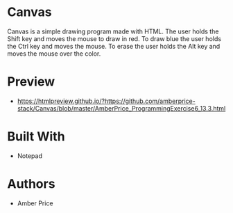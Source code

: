 # Canvas
Canvas is a simple drawing program made with HTML. The user holds the Shift key and moves the mouse to draw in red. To draw blue the user holds the Ctrl key and moves the mouse. To erase the user holds the Alt key and moves the mouse over the color.

# Preview
* https://htmlpreview.github.io/?https://github.com/amberprice-stack/Canvas/blob/master/AmberPrice_ProgrammingExercise6_13.3.html
# Built With
 * Notepad
# Authors
* Amber Price
